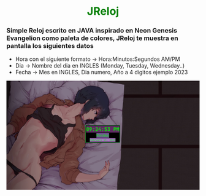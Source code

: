 <h1 align="center" style="color:green">JReloj</h>
<br/>
<h3>Simple Reloj escrito en JAVA inspirado en Neon Genesis Evangelion como paleta de colores, JReloj te muestra en pantalla los siguientes datos</h3>

* Hora con el siguiente formato -> Hora:Minutos:Segundos AM/PM
* Dia -> Nombre del dia en INGLES (Monday, Tuesday, Wednesday..)
* Fecha -> Mes en INGLES, Dia numero, Año a 4 digitos ejemplo 2023

![alt text](https://github.com/KevoTHRASHER/Images-Github-Repositories/blob/main/JReloj/JReloj.png?raw=true)
